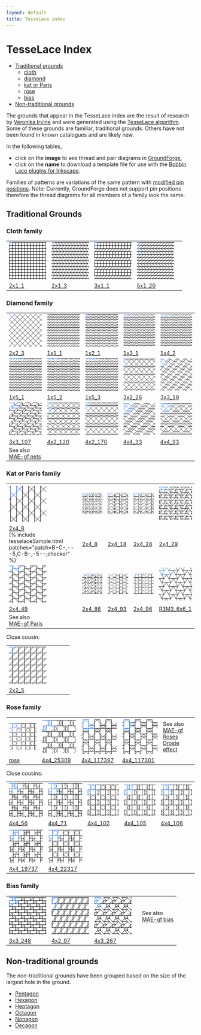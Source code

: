 ```yaml
---
layout: default
title: TesseLace index
---
```


[TesseLace.com]: https://tesselace.com
[GroundForge]: /GroundForge/tiles.html

TesseLace Index
==================
+ [Traditional grounds](#traditional-grounds)
   + [cloth](#cloth-family)
   + [diamond](#diamond-family)
   + [kat or Paris](#kat-or-paris-family)
   + [rose](#rose-family)
   + [bias](#bias-family)
+ [Non-traditional grounds](#non-traditional-grounds)

The grounds that appear in the TesseLace index are the result of research by [Veronika Irvine](https://tesselace.com/about) and were generated using the [TesseLace algorithm](https://tesselace.com/research/bridges2012/).  Some of these grounds are familiar, traditional grounds.  Others have not been found in known catalogues and are likely new.

In the following tables, 
* click on the **image** to see thread and pair diagrams in [GroundForge],
* click on the **name** to download a template file for use with the [Bobbin Lace plugins for Inkscape](https://tesselace.com/tools/inkscape-extension/).

Families of patterns are variations of the same pattern with [modified pin positions](/GroundForge/help/Reshape-Patterns).  Note: Currently, GroundForge does not support pin positions therefore the thread diagrams for all members of a family look the same.
   
Traditional Grounds
-------------------

### Cloth family

|     |     |     |     |     |
|:---|:---|:---|:---|:---|
[![](tl/cloth/2x1_1.png)][2x1_1] | [![](tl/cloth/2x1_3.png)][2x1_3] | [![](tl/cloth/3x1_1.png)][3x1_1] | [![](tl/cloth/5x1_20.png)][5x1_20]
<a href="tl/cloth/2x1_1.txt" download="2x1_1.txt">2x1_1</a> | <a href="tl/cloth/2x1_3.txt" download="2x1_3.txt">2x1_3</a> | <a href="tl/cloth/3x1_1.txt" download="3x1_1.txt">3x1_1</a> | <a href="tl/cloth/5x1_20.txt" download="5x1_20.txt">5x1_20</a>

### Diamond family

|     |     |     |     |     |
|:---|:---|:---|:---|:---|
[![](tl/4/2x2_3.png)][2x2_3] | [![](tl/4/1x1_1.png)][1x1_1] | [![](tl/4/1x2_1.png)][1x2_1] | [![](tl/4/1x3_1.png)][1x3_1] | [![](tl/4/1x4_2.png)][1x4_2]
<a href="tl/4/2x2_3.txt" download="2x2_3.txt">2x2_3</a> | <a href="tl/4/1x1_1.txt" download="1x1_1.txt">1x1_1</a> | <a href="tl/4/1x2_1.txt" download="1x2_1.txt">1x2_1</a> | <a href="tl/4/1x3_1.txt" download="1x3_1.txt">1x3_1</a> | <a href="tl/4/1x4_2.txt" download="1x4_2.txt">1x4_2</a>
[![](tl/4/1x5_1.png)][1x5_1] | [![](tl/4/1x5_2.png)][1x5_2] | [![](tl/4/1x5_3.png)][1x5_3] | [![](tl/4/3x2_26.png)][3x2_26] | [![](tl/4/3x3_19.png)][3x3_19]
<a href="tl/4/1x5_1.txt" download="1x5_1.txt">1x5_1</a> | <a href="tl/4/1x5_2.txt" download="1x5_2.txt">1x5_2</a> | <a href="tl/4/1x5_3.txt" download="1x5_3.txt">1x5_3</a> | <a href="tl/4/3x2_26.txt" download="3x2_26.txt">3x2_26</a> | <a href="tl/4/3x3_19.txt" download="3x3_19.txt">3x3_19</a>
[![](tl/4/3x3_107.png)][3x3_107] | [![](tl/4/4x2_120.png)][4x2_120] | [![](tl/4/4x2_170.png)][4x2_170] | [![](tl/4/4x4_33.png)][4x4_33] | [![](tl/4/4x4_93.png)][4x4_93]
<a href="tl/4/3x3_107.txt" download="3x3_107.txt">3x3_107</a> | <a href="tl/4/4x2_120.txt" download="4x2_120.txt">4x2_120</a> | <a href="tl/4/4x2_170.txt" download="4x2_170.txt">4x2_170</a> | <a href="tl/4/4x4_33.txt" download="4x4_33.txt">4x4_33</a> | <a href="tl/4/4x4_93.txt" download="4x4_93.txt">4x4_93</a>
See also<br> [MAE-gf nets](https://maetempels.github.io/MAE-gf/docs/nets#diagonal-net) |
 
### Kat or Paris family

|     |     |     |     |     |
|:---|:---|:---|:---|:---|
[![](tl/3_6/kat.png)][kat]  | [![](tl/3_6/2x4_8.png)][2x4_8] | [![](tl/3_6/2x4_18.png)][2x4_18] | [![](tl/3_6/2x4_28.png)][2x4_28] | [![](tl/3_6/2x4_29.png)][2x4_29]
  <a href="tl/3_6/kat.txt" download="kat.txt">2x4_8</a><br>{% include tesselaceSample.html patches="patch=B-C-,---5,C-B-,-5--;checker" %} | <a href="tl/3_6/2x4_8.txt" download="2x4_8.txt">2x4_8</a> | <a href="tl/3_6/2x4_18.txt" download="2x4_18.txt">2x4_18</a> | <a href="tl/3_6/2x4_28.txt" download="2x4_28.txt">2x4_28</a> | <a href="tl/3_6/2x4_29.txt" download="2x4_29.txt">2x4_29</a>
[![](tl/3_6/2x4_49.png)][2x4_49] | [![](tl/3_6/2x4_86.png)][2x4_86] | [![](tl/3_6/2x4_93.png)][2x4_93] | [![](tl/3_6/2x4_96.png)][2x4_96] | [![](tl/3_6/R3M3_6x6_1.png)][R3M3_6x6_1]
<a href="tl/3_6/2x4_49.txt" download="2x4_49.txt">2x4_49</a>  | <a href="tl/3_6/2x4_86.txt" download="2x4_86.txt">2x4_86</a> | <a href="tl/3_6/2x4_93.txt" download="2x4_93.txt">2x4_93</a> |  <a href="tl/3_6/2x4_96.txt" download="2x4_96.txt">2x4_96</a> | <a href="tl/3_6/R3M3_6x6_1.txt" download="R3M3_6x6_1.txt">R3M3_6x6_1</a> | 
 See also<br> [MAE-gf Paris](https://maetempels.github.io/MAE-gf/docs/paris) | 
 
Close cousin:

|     |     |     |     |     |
|:---|:---|:---|:---|:---|
[![](tl/3_6/2x2_5.png)][2x2_5] |  
 <a href="tl/3_6/2x2_5.txt" download="2x2_5.txt">2x2_5</a> |   | 
 
### Rose family

|     |     |     |     |     |
|:---|:---|:---|:---|:---|
[![](tl/3_4_8/rose.png)][rose] |  [![](tl/3_4_8/4x4_25309.png)][4x4_25309] |  [![](tl/3_4_8/4x4_117397.png)][4x4_117397] |  [![](tl/3_4_8/4x4_117301.png)][4x4_117301] | See also<br> [MAE-gf Roses](https://maetempels.github.io/MAE-gf/docs/roses) <br> [Droste effect](/GroundForge/Droste-effect)
 <a href="tl/3_4_8/rose.txt" download="rose.txt">rose</a> |  <a href="tl/3_4_8/4x4_25309.txt" download="4x4_25309.txt">4x4_25309</a> |  <a href="tl/3_4_8/4x4_117397.txt" download="4x4_117397.txt">4x4_117397</a> | <a href="tl/3_4_8/4x4_117301.txt" download="4x4_117301.txt">4x4_117301</a>
 

Close cousins:

|     |     |     |     |     |
|:---|:---|:---|:---|:---|
[![](tl/3_4_8/4x4_56.png)][4x4_56] | [![](tl/3_4_7_8/4x4_71.png)][4x4_71] | [![](tl/3_4_7_8/4x4_102.png)][4x4_102] |  [![](tl/3_4_7/4x4_105.png)][4x4_105] |  [![](tl/3_4_7/4x4_106.png)][4x4_106]
 | <a href="tl/3_4_8/4x4_56.txt" download="4x4_56.txt">4x4_56</a> | <a href="tl/3_4_7_8/4x4_71.txt" download="4x4_71.txt">4x4_71</a> | <a href="tl/3_4_7_8/4x4_102.txt" download="4x4_102.txt">4x4_102</a> | <a href="tl/3_4_7/4x4_105.txt" download="4x4_105.txt">4x4_105</a> | <a href="tl/3_4_7/4x4_106.txt" download="4x4_106.txt">4x4_106</a>
[![](tl/3_4_8/4x4_19737.png)][4x4_19737] |  [![](tl/3_4_8/4x4_22317.png)][4x4_22317] |
 <a href="tl/3_4_8/4x4_19737.txt" download="4x4_19737.txt">4x4_19737</a> |  <a href="tl/3_4_8/4x4_22317.txt" download="4x4_22317.txt">4x4_22317</a>
 
### Bias family

|     |     |     |     |     |
|:---|:---|:---|:---|:---|
[![](tl/3_6/3x3_248.png)][3x3_248] | [![](tl/3_6/4x2_97.png)][4x2_97] | [![](tl/3_6/4x3_267.png)][4x3_267] |  | See also<br> [MAE-gf bias](https://maetempels.github.io/MAE-gf/docs/bias)
<a href="tl/3_6/3x3_248.txt" download="3x3_248.txt">3x3_248</a> | <a href="tl/3_6/4x2_97.txt" download="4x2_97.txt">4x2_97</a> | <a href="tl/3_6/4x3_267.txt" download="4x3_267.txt">4x3_267</a> |

Non-traditional grounds
-----------------------

The non-traditional grounds have been grouped based on the size of the largest hole in the ground.

* [Pentagon](5.md)
* [Hexagon](6.md)
* [Heptagon](7.md)
* [Octagon](8_9_10.md#8)
* [Nonagon](8_9_10.md#9)
* [Decagon](8_9_10.md#10) 

[2x1_1]: /GroundForge/tiles.html?patchWidth=12&patchHeight=12&tile=8,1&shiftColsSW=0&shiftRowsSW=2&shiftColsSE=1&shiftRowsSE=0&
[2x1_3]: /GroundForge/tiles.html?patchWidth=12&patchHeight=12&tile=6,2&shiftColsSW=0&shiftRowsSW=2&shiftColsSE=1&shiftRowsSE=0&
[3x1_1]: /GroundForge/tiles.html?patchWidth=12&patchHeight=12&tile=6,8,1&shiftColsSW=0&shiftRowsSW=3&shiftColsSE=1&shiftRowsSE=0&
[5x1_20]: /GroundForge/tiles.html?patchWidth=12&patchHeight=12&tile=6,6,6,2,2&shiftColsSW=0&shiftRowsSW=5&shiftColsSE=1&shiftRowsSE=0&

[1x1_1]: /GroundForge/tiles.html?patchWidth=12&patchHeight=12&tile=6&shiftColsSW=0&shiftRowsSW=1&shiftColsSE=1&shiftRowsSE=0&
[1x2_1]: /GroundForge/tiles.html?patchWidth=12&patchHeight=12&tile=53&shiftColsSW=0&shiftRowsSW=1&shiftColsSE=2&shiftRowsSE=0&
[1x3_1]: /GroundForge/tiles.html?patchWidth=12&patchHeight=12&tile=563&shiftColsSW=0&shiftRowsSW=1&shiftColsSE=3&shiftRowsSE=0&
[1x4_2]: /GroundForge/tiles.html?patchWidth=12&patchHeight=12&tile=5632&shiftColsSW=0&shiftRowsSW=1&shiftColsSE=4&shiftRowsSE=0&
[1x5_1]: /GroundForge/tiles.html?patchWidth=12&patchHeight=12&tile=56663&shiftColsSW=0&shiftRowsSW=1&shiftColsSE=5&shiftRowsSE=0&
[1x5_2]: /GroundForge/tiles.html?patchWidth=12&patchHeight=12&tile=56353&shiftColsSW=0&shiftRowsSW=1&shiftColsSE=5&shiftRowsSE=0&
[1x5_3]: /GroundForge/tiles.html?patchWidth=12&patchHeight=12&tile=56632&shiftColsSW=0&shiftRowsSW=1&shiftColsSE=5&shiftRowsSE=0&
[2x2_3]: /GroundForge/tiles.html?patchWidth=12&patchHeight=12&tile=5-,-5&shiftColsSW=0&shiftRowsSW=2&shiftColsSE=2&shiftRowsSE=0&
[3x3_19]: /GroundForge/tiles.html?patchWidth=12&patchHeight=12&tile=56-,6-5,-56&shiftColsSW=0&shiftRowsSW=3&shiftColsSE=3&shiftRowsSE=0&
[3x2_26]: /GroundForge/tiles.html?patchWidth=12&patchHeight=12&tile=53,5-,-5&shiftColsSW=0&shiftRowsSW=3&shiftColsSE=2&shiftRowsSE=0&
[3x3_107]: /GroundForge/tiles.html?patchWidth=12&patchHeight=12&tile=4-L,-L4,L4-&shiftColsSW=0&shiftRowsSW=3&shiftColsSE=3&shiftRowsSE=0&
[4x4_33]: /GroundForge/tiles.html?patchWidth=12&patchHeight=12&tile=566-,66-5,6-56,-566&shiftColsSW=0&shiftRowsSW=4&shiftColsSE=4&shiftRowsSE=0&
[4x4_93]: /GroundForge/tiles.html?patchWidth=12&patchHeight=12&tile=5632,56-2,5-5-,-535&shiftColsSW=0&shiftRowsSW=4&shiftColsSE=4&shiftRowsSE=0&
[4x2_120]: /GroundForge/tiles.html?patchWidth=12&patchHeight=12&tile=53,5-,35,-5&shiftColsSW=0&shiftRowsSW=4&shiftColsSE=2&shiftRowsSE=0&
[4x2_170]: /GroundForge/tiles.html?patchWidth=12&patchHeight=12&tile=53,53,5-,-5&shiftColsSW=0&shiftRowsSW=4&shiftColsSE=2&shiftRowsSE=0&

[2x2_5]: /GroundForge/tiles.html?patchWidth=12&patchHeight=12&tile=68,-4&shiftColsSW=0&shiftRowsSW=2&shiftColsSE=2&shiftRowsSE=0&

[kat]: /GroundForge/tiles.html?patchWidth=12&patchHeight=12&tile=B-C-,---5,C-B-,-5--&shiftColsSW=0&shiftRowsSW=4&shiftColsSE=4&shiftRowsSE=0& 
[R3M3_6x6_1]: /GroundForge/tiles.html?patchWidth=12&patchHeight=12&tile=5-O-E-,-E-5-O&shiftColsSW=0&shiftRowsSW=2&shiftColsSE=6&shiftRowsSE=0&
[2x4_18]: /GroundForge/tiles.html?patchWidth=12&patchHeight=12&tile=4-J4,35-7&shiftColsSW=0&shiftRowsSW=2&shiftColsSE=4&shiftRowsSE=0&
[2x4_28]: /GroundForge/tiles.html?patchWidth=12&patchHeight=12&tile=4-L8,25-1&shiftColsSW=0&shiftRowsSW=2&shiftColsSE=4&shiftRowsSE=0&
[2x4_29]: /GroundForge/tiles.html?patchWidth=12&patchHeight=12&tile=4-M9,25E-&shiftColsSW=0&shiftRowsSW=2&shiftColsSE=4&shiftRowsSE=0&
[2x4_49]: /GroundForge/tiles.html?patchWidth=12&patchHeight=12&tile=68-7,-124&shiftColsSW=0&shiftRowsSW=2&shiftColsSE=4&shiftRowsSE=0&
[2x4_8]: /GroundForge/tiles.html?patchWidth=12&patchHeight=12&tile=5-M9,-50F&shiftColsSW=0&shiftRowsSW=2&shiftColsSE=4&shiftRowsSE=0&
[2x4_85]: /GroundForge/tiles.html?patchWidth=12&patchHeight=12&tile=4-O0,9E-7&shiftColsSW=0&shiftRowsSW=2&shiftColsSE=4&shiftRowsSE=0&
[2x4_86]: /GroundForge/tiles.html?patchWidth=12&patchHeight=12&tile=4-O0,O04-&shiftColsSW=0&shiftRowsSW=2&shiftColsSE=4&shiftRowsSE=0&
[2x4_93]: /GroundForge/tiles.html?patchWidth=12&patchHeight=12&tile=58-1,-158&shiftColsSW=0&shiftRowsSW=2&shiftColsSE=4&shiftRowsSE=0&
[2x4_96]: /GroundForge/tiles.html?patchWidth=12&patchHeight=12&tile=5831,-4-7&shiftColsSW=0&shiftRowsSW=2&shiftColsSE=4&shiftRowsSE=0&

[rose]: /GroundForge/tiles.html?patchWidth=12&patchHeight=12&tile=5831,-4-7,3158,-7-4&shiftColsSW=0&shiftRowsSW=4&shiftColsSE=4&shiftRowsSE=0&
[4x4_25309]: /GroundForge/tiles.html?patchWidth=12&patchHeight=12&tile=4830,--77,3048,77--&shiftColsSW=0&shiftRowsSW=4&shiftColsSE=4&shiftRowsSE=0&
[4x4_117397]: /GroundForge/tiles.html?patchWidth=12&patchHeight=12&tile=437-,4-7-,8-15,8315&shiftColsSW=0&shiftRowsSW=4&shiftColsSE=4&shiftRowsSE=0&
[4x4_117301]: /GroundForge/tiles.html?patchWidth=12&patchHeight=12&tile=437-,4-73,7-43,734-&shiftColsSW=0&shiftRowsSW=4&shiftColsSE=4&shiftRowsSE=0&
[4x4_19737]: /GroundForge/tiles.html?patchWidth=12&patchHeight=12&tile=4831,-4-7,3158,88-4&shiftColsSW=0&shiftRowsSW=4&shiftColsSE=4&shiftRowsSE=0&
[4x4_22317]: /GroundForge/tiles.html?patchWidth=12&patchHeight=12&tile=4831,-117,3178,88-4&shiftColsSW=0&shiftRowsSW=4&shiftColsSE=4&shiftRowsSE=0&
[4x4_56]: /GroundForge/tiles.html?patchWidth=12&patchHeight=12&tile=4831,-488,3148,88-4&shiftColsSW=0&shiftRowsSW=4&shiftColsSE=4&shiftRowsSE=0&
[4x4_71]: /GroundForge/tiles.html?patchWidth=12&patchHeight=12&tile=4831,---7,3AB8,88-4&shiftColsSW=0&shiftRowsSW=4&shiftColsSE=4&shiftRowsSE=0&
[4x4_102]: /GroundForge/tiles.html?patchWidth=12&patchHeight=12&tile=B83A,-4-7,3158,-7--&shiftColsSW=0&shiftRowsSW=4&shiftColsSE=4&shiftRowsSE=0&
[4x4_105]: /GroundForge/tiles.html?patchWidth=12&patchHeight=12&tile=B83A,-4--,31CD,-7--&shiftColsSW=0&shiftRowsSW=4&shiftColsSE=4&shiftRowsSE=0&
[4x4_106]: /GroundForge/tiles.html?patchWidth=12&patchHeight=12&tile=B83A,---7,3AB8,-7--&shiftColsSW=0&shiftRowsSW=4&shiftColsSE=4&shiftRowsSE=0&
 
[3x3_248]: /GroundForge/tiles.html?patchWidth=12&patchHeight=12&tile=483,348,834&shiftColsSW=0&shiftRowsSW=3&shiftColsSE=3&shiftRowsSE=0&
[4x2_97]: /GroundForge/tiles.html?patchWidth=12&patchHeight=12&tile=68,4-,86,-4&shiftColsSW=0&shiftRowsSW=4&shiftColsSE=2&shiftRowsSE=0&
[4x3_267]: /GroundForge/tiles.html?patchWidth=12&patchHeight=12&tile=5-O,25-,430,-17&shiftColsSW=0&shiftRowsSW=4&shiftColsSE=3&shiftRowsSE=0&